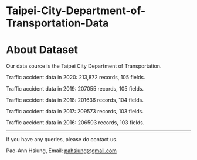 # Taipei-City-Department-of-Transportation-Data
About Dataset
=
Our data source is the Taipei City Department of Transportation.

Traffic accident data in 2020: 213,872 records, 105 fields.

Traffic accident data in 2019: 207055 records, 105 fields.

Traffic accident data in 2018: 201636 records, 104 fields.

Traffic accident data in 2017: 209573 records, 103 fields.

Traffic accident data in 2016: 206503 records, 103 fields.

-------------------------------------------------
If you have any queries, please do contact us.

Pao-Ann Hsiung, Email: pahsiung@gmail.com 
